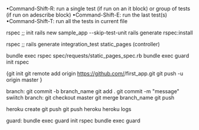 •Command-Shift-R: run a single test (if run on an it block) or group of tests (if
run on adescribe block)
•Command-Shift-E: run the last test(s)
•Command-Shift-T: run all the tests in current file


rspec ;; init  rails new sample_app --skip-test-unit
               rails generate rspec:install

rspec ;; rails generate integration_test static_pages (controller)

bundle exec rspec spec/requests/static_pages_spec.rb
bundle exec guard init rspec


{git init
git remote add origin https://github.com/<username>/first_app.git
git push -u origin master
}

branch: git commit -b branch_name
git add .
git commit -m "message"
swiitch branch:
git checkout master
git merge branch_name
git push

heroku create
git push
git push heroku
heroku logs


guard:
bundle exec guard init rspec
bundle exec guard
